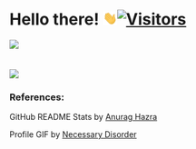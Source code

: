 # Hello there! <img src="https://raw.githubusercontent.com/ABSphreak/ABSphreak/master/gifs/Hi.gif" width="25px" /><a href="https://github.com/kanjitp"><img src="https://visitor-badge.laobi.icu/badge?page_id=kanjitp" alt="Visitors"> </a>

![](/necessary_disorder.gif)  


<br>
<div width="100%">
    <a href="https://github.com/kanjitp">
        <img align="center" src="https://github-readme-stats.vercel.app/api?username=kanjitp&show_icons=true&custom_title=Github&hide=stars,contribs&count_private=true&theme=nord&hide_rank=true&card_width=300" />
    </a>
</div>


### References:
GitHub README Stats by [Anurag Hazra](https://github.com/anuraghazra) 

Profile GIF by [Necessary Disorder](https://necessary-disorder.tumblr.com)